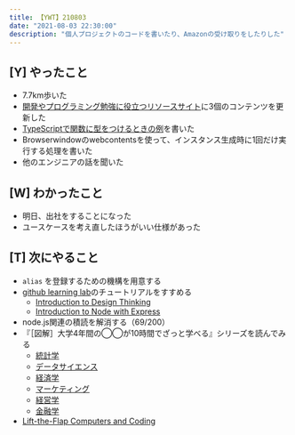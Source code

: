 ```yaml
---
title: 【YWT】210803
date: "2021-08-03 22:30:00"
description: "個人プロジェクトのコードを書いたり、Amazonの受け取りをしたりした"
---
```


## [Y] やったこと

- 7.7km歩いた
- [開発やプログラミング勉強に役立つリソースサイト](https://rod.expfrom.me/)に3個のコンテンツを更新した
- [TypeScriptで関数に型をつけるときの例](https://twitter.com/camomile_cafe/status/1422352733747650612)を書いた
- Browserwindowのwebcontentsを使って、インスタンス生成時に1回だけ実行する処理を書いた
- 他のエンジニアの話を聞いた

## [W] わかったこと

- 明日、出社をすることになった
- ユースケースを考え直したほうがいい仕様があった

## [T] 次にやること

- `alias` を登録するための機構を用意する
- [github learning lab](https://lab.github.com/githubtraining)のチュートリアルをすすめる
  - [Introduction to Design Thinking](https://lab.github.com/githubtraining/introduction-to-design-thinking)
  - [Introduction to Node with Express](https://lab.github.com/everydeveloper/introduction-to-node-with-express)
- node.js関連の積読を解消する（69/200）
- 『［図解］大学4年間の◯◯が10時間でざっと学べる』シリーズを読んでみる
  - [統計学](https://www.amazon.co.jp/dp/B07PXB4NN9)
  - [データサイエンス](https://www.amazon.co.jp/dp/B07XNW3TQM)
  - [経済学](https://www.amazon.co.jp/dp/B01KNLFHH6)
  - [マーケティング](https://www.amazon.co.jp/dp/B07BNC2SV3)
  - [経営学](https://www.amazon.co.jp/dp/B071SKDF3L)
  - [金融学](https://www.amazon.co.jp/dp/B07BB6Z7FW)
- [Lift-the-Flap Computers and Coding](https://www.amazon.co.jp/dp/1409591514)

<!-- https://twitter.com/camomile_cafe/status/1422557353640144896?s=20 -->
